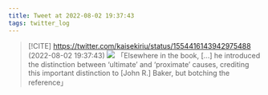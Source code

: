 ```yaml
---
title: Tweet at 2022-08-02 19:37:43
tags: twitter_log
---
```


> [!CITE] https://twitter.com/kaisekiriu/status/1554416143942975488 (2022-08-02 19:37:43)
> ![](https://twitter.com/kaisekiriu/status/1554416143942975488)
> 「Elsewhere in the book, [...] he introduced the distinction between ‘ultimate’ and ‘proximate’ causes, crediting this important distinction to [John R.] Baker, but botching the reference」
